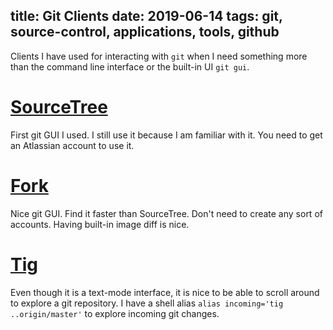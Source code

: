 title: Git Clients
date: 2019-06-14
tags: git, source-control, applications, tools, github
----

Clients I have used for interacting with `git` when I need something more than the command line interface or the built-in UI `git gui`.

# [SourceTree](https://www.sourcetreeapp.com/)

 First git GUI I used. I still use it because I am familiar with it. You need to get an Atlassian account to use it.

# [Fork](https://git-fork.com/)

 Nice git GUI. Find it faster than SourceTree. Don't need to create any sort of accounts. Having built-in image diff is nice.

# [Tig](https://jonas.github.io/tig/)

  Even though it is a text-mode interface, it is nice to be able to scroll around to explore a git repository. I have a shell alias `alias incoming='tig ..origin/master'` to explore incoming git changes.
